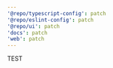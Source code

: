 ```yaml
---
'@repo/typescript-config': patch
'@repo/eslint-config': patch
'@repo/ui': patch
'docs': patch
'web': patch
---
```


TEST
